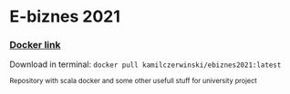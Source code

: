 # E-biznes 2021
### [Docker link](https://hub.docker.com/layers/kamilczerwinski/ebiznes2021/latest/images/sha256-27f5f0b13545938b3880e0597e5941d8382b18c49278b7daf933c21b08b066d7?context=explore)


Download in terminal: ```docker pull kamilczerwinski/ebiznes2021:latest```

<sub>Repository with scala docker and some other usefull stuff for university project</sub>